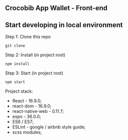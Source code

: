 ## Crocobib App Wallet - Front-end


## Start developing in local environment
Step 1: Clone this repo
```
git clone
```

Step 2: Install (in project root)

```
npm install
```

Step 3: Start (in project root)

```
npm start
```

Project stack:

- React - 16.9.0;
- react-dom - 16.9.0;
- react-native-web - 0.11.7;
- expo - 36.0.0;
- ES6 / ES7;
- ESLint - google / airbnb style guide;
- scss modules;

